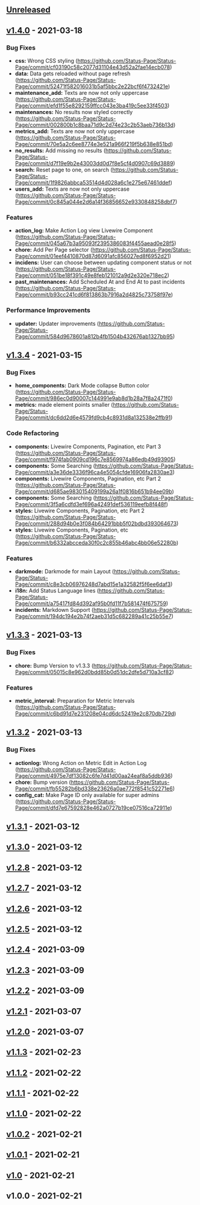 <a name="unreleased"></a>
## [Unreleased]


<a name="v1.4.0"></a>
## [v1.4.0] - 2021-03-18
### Bug Fixes
- **css:** Wrong CSS styling \(https://github.com/Status-Page/Status-Page/commit/cf03190c58c2077d31104e43d52a2fae14ecb078)
- **data:** Data gets reloaded without page refresh \(https://github.com/Status-Page/Status-Page/commit/52471f582016031b5af5bbc2e22bcf6f4732421e)
- **maintenance_add:** Texts are now not only uppercase \(https://github.com/Status-Page/Status-Page/commit/efd1f55e8292159ffcc043e3ba419c5ee33f4503)
- **maintenances:** No results now styled correctly \(https://github.com/Status-Page/Status-Page/commit/002800b1c8baa71d9c2d74e23c2b53aeb736b13d)
- **metrics_add:** Texts are now not only uppercase \(https://github.com/Status-Page/Status-Page/commit/70e5a2c6ee8774e3e521a966f219f5b638e851bd)
- **no_results:** Add missing no results \(https://github.com/Status-Page/Status-Page/commit/d7f19e9b2e43003dd0d7f8e5cf4d0907c69d3889)
- **search:** Reset page to one, on search \(https://github.com/Status-Page/Status-Page/commit/1f9826abbca53514d4d028a6c1e275e67461ddef)
- **users_add:** Texts are now not only uppercase \(https://github.com/Status-Page/Status-Page/commit/0c845a044e2d6a14f36856652e9330848258dbf7)

### Features
- **action_log:** Make Action Log view Livewire Component \(https://github.com/Status-Page/Status-Page/commit/045a67b3a95093f2395386083f4455aead0e28f5)
- **chore:** Add Per Page selector \(https://github.com/Status-Page/Status-Page/commit/01eef4410870d87d6091afc856027ed8f6952d21)
- **incidens:** User can choose between updating component status or not \(https://github.com/Status-Page/Status-Page/commit/051be18f391c49e8feb121012a9d2e320e718ec2)
- **past_maintenances:** Add Scheduled At and End At to past incidents \(https://github.com/Status-Page/Status-Page/commit/b93cc241cd6f813863b7916a2d4825c73758f97e)

### Performance Improvements
- **updater:** Updater improvements \(https://github.com/Status-Page/Status-Page/commit/584d9678601a812b4fb1504b432676ab1327bb95)


<a name="v1.3.4"></a>
## [v1.3.4] - 2021-03-15
### Bug Fixes
- **home_components:** Dark Mode collapse Button color \(https://github.com/Status-Page/Status-Page/commit/986ec0d90007c144991e9ab8d1b28a7f8a2471f0)
- **metrics:** made element points smaller \(https://github.com/Status-Page/Status-Page/commit/dc6dd2d6e4579fd9cb4c8931d8a132538e2ffb91)

### Code Refactoring
- **components:** Livewire Components, Pagination, etc Part 3 \(https://github.com/Status-Page/Status-Page/commit/f974fab0909cd196c7e8569974a86edb49d93905)
- **components:** Some Searching \(https://github.com/Status-Page/Status-Page/commit/a3e36de3336f96ca4e5054cfde16906fa2830ae3)
- **components:** Livewire Components, Pagination, etc Part 2 \(https://github.com/Status-Page/Status-Page/commit/d685ae983015409199a26a1f0816b651b94ee09b)
- **components:** Some Searching \(https://github.com/Status-Page/Status-Page/commit/3f5a6cdfd3ef696a42491def536119eefb8f448f)
- **styles:** Livewire Components, Pagination, etc Part 2 \(https://github.com/Status-Page/Status-Page/commit/288d94b0e3f084b64291bbb5f02bdbd393064673)
- **styles:** Livewire Components, Pagination, etc \(https://github.com/Status-Page/Status-Page/commit/b6332abcceda30f0c2c855b46abc4bb06e52280b)

### Features
- **darkmode:** Darkmode for main Layout \(https://github.com/Status-Page/Status-Page/commit/c8e3cb06976248d7abd15e1a32582f5f6ee6daf3)
- **i18n:** Add Status Language lines \(https://github.com/Status-Page/Status-Page/commit/a75417fd84d392af95b0fd11f7b581474f675759)
- **incidents:** Markdown Support \(https://github.com/Status-Page/Status-Page/commit/194dc194e2b74f2aeb31d5c682289a41c25b55e7)


<a name="v1.3.3"></a>
## [v1.3.3] - 2021-03-13
### Bug Fixes
- **chore:** Bump Version to v1.3.3 \(https://github.com/Status-Page/Status-Page/commit/05015c8e962d0bdd85b0d51dc2dfe5d710a3cf82)

### Features
- **metric_interval:** Preparation for Metric Intervals \(https://github.com/Status-Page/Status-Page/commit/c6bd91d7e231208e04cd6dc52419e2c870db729d)


<a name="v1.3.2"></a>
## [v1.3.2] - 2021-03-13
### Bug Fixes
- **actionlog:** Wrong Action on Metric Edit in Action Log \(https://github.com/Status-Page/Status-Page/commit/4975e7df13082c6fe7d41d00aa24eaf8a5ddb936)
- **chore:** Bump version \(https://github.com/Status-Page/Status-Page/commit/fb55282b6bd338e23626a0ae772f8541c52271e6)
- **config_cat:** Make Page ID only available for super admins \(https://github.com/Status-Page/Status-Page/commit/dfd7e67592828e462a0727b19ce07516ca72911e)


<a name="v1.3.1"></a>
## [v1.3.1] - 2021-03-12

<a name="v1.3.0"></a>
## [v1.3.0] - 2021-03-12

<a name="v1.2.8"></a>
## [v1.2.8] - 2021-03-12

<a name="v1.2.7"></a>
## [v1.2.7] - 2021-03-12

<a name="v1.2.6"></a>
## [v1.2.6] - 2021-03-12

<a name="v1.2.5"></a>
## [v1.2.5] - 2021-03-12

<a name="v1.2.4"></a>
## [v1.2.4] - 2021-03-09

<a name="v1.2.3"></a>
## [v1.2.3] - 2021-03-09

<a name="v1.2.2"></a>
## [v1.2.2] - 2021-03-09

<a name="v1.2.1"></a>
## [v1.2.1] - 2021-03-07

<a name="v1.2.0"></a>
## [v1.2.0] - 2021-03-07

<a name="v1.1.3"></a>
## [v1.1.3] - 2021-02-23

<a name="v1.1.2"></a>
## [v1.1.2] - 2021-02-22

<a name="v1.1.1"></a>
## [v1.1.1] - 2021-02-22

<a name="v1.1.0"></a>
## [v1.1.0] - 2021-02-22

<a name="v1.0.2"></a>
## [v1.0.2] - 2021-02-21

<a name="v1.0.1"></a>
## [v1.0.1] - 2021-02-21

<a name="v1.0"></a>
## [v1.0] - 2021-02-21

<a name="v1.0.0"></a>
## v1.0.0 - 2021-02-21

[Unreleased]: https://github.com/HerrTxbias/Status-Page/compare/v1.4.0...HEAD
[v1.4.0]: https://github.com/HerrTxbias/Status-Page/compare/v1.3.4...v1.4.0
[v1.3.4]: https://github.com/HerrTxbias/Status-Page/compare/v1.3.3...v1.3.4
[v1.3.3]: https://github.com/HerrTxbias/Status-Page/compare/v1.3.2...v1.3.3
[v1.3.2]: https://github.com/HerrTxbias/Status-Page/compare/v1.3.1...v1.3.2
[v1.3.1]: https://github.com/HerrTxbias/Status-Page/compare/v1.3.0...v1.3.1
[v1.3.0]: https://github.com/HerrTxbias/Status-Page/compare/v1.2.8...v1.3.0
[v1.2.8]: https://github.com/HerrTxbias/Status-Page/compare/v1.2.7...v1.2.8
[v1.2.7]: https://github.com/HerrTxbias/Status-Page/compare/v1.2.6...v1.2.7
[v1.2.6]: https://github.com/HerrTxbias/Status-Page/compare/v1.2.5...v1.2.6
[v1.2.5]: https://github.com/HerrTxbias/Status-Page/compare/v1.2.4...v1.2.5
[v1.2.4]: https://github.com/HerrTxbias/Status-Page/compare/v1.2.3...v1.2.4
[v1.2.3]: https://github.com/HerrTxbias/Status-Page/compare/v1.2.2...v1.2.3
[v1.2.2]: https://github.com/HerrTxbias/Status-Page/compare/v1.2.1...v1.2.2
[v1.2.1]: https://github.com/HerrTxbias/Status-Page/compare/v1.2.0...v1.2.1
[v1.2.0]: https://github.com/HerrTxbias/Status-Page/compare/v1.1.3...v1.2.0
[v1.1.3]: https://github.com/HerrTxbias/Status-Page/compare/v1.1.2...v1.1.3
[v1.1.2]: https://github.com/HerrTxbias/Status-Page/compare/v1.1.1...v1.1.2
[v1.1.1]: https://github.com/HerrTxbias/Status-Page/compare/v1.1.0...v1.1.1
[v1.1.0]: https://github.com/HerrTxbias/Status-Page/compare/v1.0.2...v1.1.0
[v1.0.2]: https://github.com/HerrTxbias/Status-Page/compare/v1.0.1...v1.0.2
[v1.0.1]: https://github.com/HerrTxbias/Status-Page/compare/v1.0...v1.0.1
[v1.0]: https://github.com/HerrTxbias/Status-Page/compare/v1.0.0...v1.0
